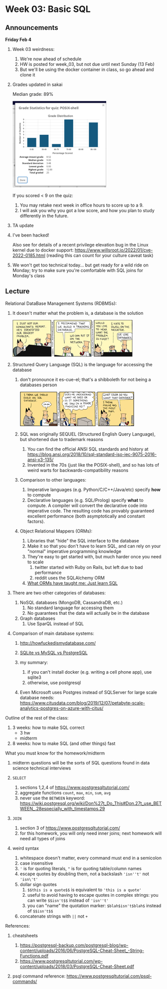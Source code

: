 # Week 03: Basic SQL

## Announcements

**Friday Feb 4**

1. Week 03 weirdness:
    1. We're now ahead of schedule
    1. HW is posted for week_03, but not due until next Sunday (13 Feb)
    1. But we'll be using the docker container in class, so go ahead and clone it

1. Grades updated in sakai

   Median grade: 89%

   <img src=posix-quiz.png width=300px />

   If you scored < 9 on the quiz:
   1. You may retake next week in office hours to score up to a 9.
   1. I will ask you why you got a low score, and how you plan to study differently in the future.

1. TA update

1. I've been hacked!

   Also see for details of a recent privilege elevation bug in the Linux kernel due to docker support: <https://www.willsroot.io/2022/01/cve-2022-0185.html> (reading this can count for your culture caveat task)

1. We won't get too technical today... but get ready for a wild ride on Monday; try to make sure you're comfortable with SQL joins for Monday's class

## Lecture

Relational DataBase Management Systems (RDBMSs):

1. It doesn't matter what the problem is, a database is the solution

   <img src=dilbert2.jpeg width=80% />

1. Structured Query Language (SQL) is the language for accessing the database
    1. don't pronounce it es-cue-el; that's a shibboleth for not being a databases person

       <img src=dilbert.gif width=80% />

    1. SQL was originally SEQUEL (Structured English Query Language), but shortened due to trademark reasons
        1. You can find the official ANSI SQL standards and history at https://blog.ansi.org/2018/10/sql-standard-iso-iec-9075-2016-ansi-x3-135/
        1. Invented in the 70s (just like the POSIX-shell), and so has lots of weird warts for backwards-compatibility reasons
    1. Comparison to other languages:
        1. Imperative languages (e.g. Python/C/C++/Java/etc) specify **how** to compute 
        1. Declarative languages (e.g. SQL/Prolog) specify **what** to compute.
           A compiler will convert the declarative code into imperative code.
           The resulting code has provably guaranteed excellent performance (both asymptotically and constant factors).
    1. Object Relational Mappers (ORMs):
        1. Libraries that "hide" the SQL interface to the database
        1. Make it so that you don't have to learn SQL, and can rely on your "normal" imperative programming knowledge
        1. They're easy to get started with, but much harder once you need to scale
            1. twitter started with Ruby on Rails, but left due to bad performance
            1. reddit uses the SQLAlchemy ORM
        1. [What ORMs have taught me: Just learn SQL](https://news.ycombinator.com/item?id=24845300)

1. There are two other categories of databases:
    1. NoSQL databases (MongoDB, CassandraDB, etc.)
        1. No standard language for accessing them
        1. No guarantees that the data will actually be in the database
    1. Graph databases
        1. Use SparQL instead of SQL

1. Comparison of main database systems:
    1. http://howfuckedismydatabase.com/
    1. [SQLite vs MySQL vs PostgreSQL](https://www.digitalocean.com/community/tutorials/sqlite-vs-mysql-vs-postgresql-a-comparison-of-relational-database-management-systems)
    1. my summary:
        1. if you can't install docker (e.g. writing a cell phone app), use sqlite3 
        1. otherwise, use postgresql

    1. Even Microsoft uses Postgres instead of SQLServer for large scale database needs: https://www.citusdata.com/blog/2019/12/07/petabyte-scale-analytics-postgres-on-azure-with-citus/

<!--
Important stories:

1. Junior dev given API keys and deletes the database: https://www.reddit.com/r/cscareerquestions/comments/6ez8ag/accidentally_destroyed_production_database_on/
-->

Outline of the rest of the class:
1. 3 weeks: how to make SQL correct
    - 3 hw
    - midterm
1. 8 weeks: how to make SQL (and other things) fast

What you must know for the homework/midterm

1. midterm questions will be the sorts of SQL questions found in data science technical interviews

1. `SELECT`
    1. sections 1,2,4 of https://www.postgresqltutorial.com/
    1. aggregate functions `count`, `max`, `min`, `sum`, `avg`
    1. never use the `BETWEEN` keyword: https://wiki.postgresql.org/wiki/Don%27t_Do_This#Don.27t_use_BETWEEN_.28especially_with_timestamps.29

1. `JOIN`
    1. section 3 of https://www.postgresqltutorial.com/
    1. for this homework, you will only need inner joins; next homework will need all types of joins
    <!--
    1. the "standard" explanation of joins uses venn diagrams, but this is technically not correct since relations are not sets; see: https://blog.jooq.org/2016/07/05/say-no-to-venn-diagrams-when-explaining-joins/
    1. joins memes

       <a href=https://www.reddit.com/r/ProgrammerHumor/comments/a0qp9x/this_ones_for_all_the_sql_developers_out_there/><img src=joins.jpg /></a>

       <img src=cmcqtycmbmg51.jpg width=600px />
       -->

1. weird syntax
    1. whitespace doesn't matter, every command must end in a semicolon
    1. case insensitive
    1. `'` is for quoting literals, `"` is for quoting table/column names
    1. escape quotes by doubling them, not a backslash `'isn''t'` not `'isn\'t'`
    1. dollar sign quotes
        1. `$$this is a quote$$` is equivalent to `'this is a quote'`
        1. useful to avoid having to escape quotes in complex strings: you can write `$$isn't$$` instead of `'isn''t'`
        1. you can "name" the quotation marker: `$blah$isn't$blah$` instead of `$$isn't$$`
    1. concatenate strings with `||` not `+`


References:
1. cheatsheets
    1. https://postgresql-backup.com/postgresql-blog/wp-content/uploads/2016/06/PostgreSQL-Cheat-Sheet_-String-Functions.pdf
    1. https://www.postgresqltutorial.com/wp-content/uploads/2018/03/PostgreSQL-Cheat-Sheet.pdf

1. psql command reference: https://www.postgresqltutorial.com/psql-commands/
